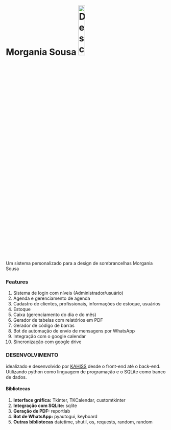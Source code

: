 # Morgania Sousa <img src="assets/MorganiaSousa.ico" alt="Descrição da imagem" style="width:20%;">
Um sistema personalizado para a design de sombrancelhas Morgania Sousa

### Features
1. Sistema de login com níveis (Administrador/usuário)
2. Agenda e gerenciamento de agenda 
3. Cadastro de clientes, profissionais, informações de estoque, usuários
4. Estoque
5. Caixa (gerenciamento do dia e do mês)
6. Gerador de tabelas com relatórios em PDF
7. Gerador de código de barras
8. Bot de automação de envio de mensagens por WhatsApp
9. Integração com o google calendar
10. Sincronização com google drive

### DESENVOLVIMENTO
idealizado e desenvolvido por [KAHISS](https://github.com/KAHISS) desde o front-end até o back-end. Utilizando python como linguagem de programação e o SQLite como banco de dados.

#### Bibliotecas
1. **Interface gráfica:** Tkinter, TKCalendar, customtkinter
2. **Integração com SQLite:** sqlite
3. **Geração de PDF:** reportlab
4. **Bot de WhatsApp:** pyautogui, keyboard
5. **Outras bibliotecas** datetime, shutil, os, requests, random, random


